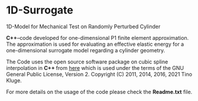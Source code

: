 # 1D-Surrogate
1D-Model for Mechanical Test on Randomly Perturbed Cylinder

**C++**–code developed for one-dimensional P1 finite element approximation. The approximation is used for evaluating an effective elastic energy for a one-dimensional surrogate model regarding a cylinder geometry. 

The Code uses the open source software package on cubic spline interpolation in <b> C++ </b> from <a href ="https://kluge.in-chemnitz.de/opensource/spline/">here</a> which is used under the terms of the GNU General Public License, Version 2. Copyright (C) 2011, 2014, 2016, 2021 Tino Kluge.

For more details on the usage of the code please check the **Readme.txt** file.
